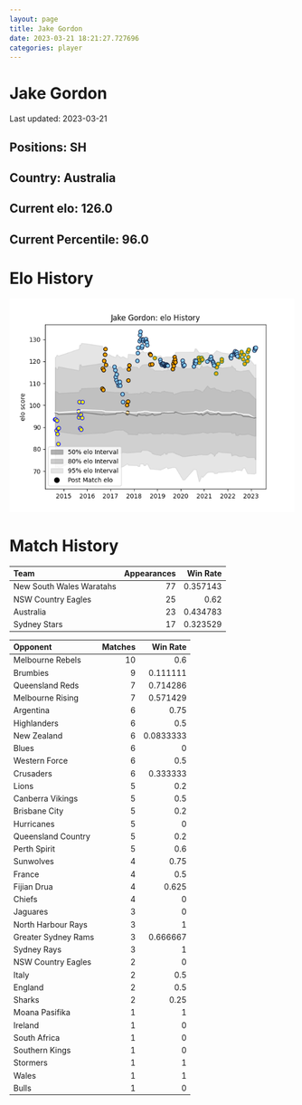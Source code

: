 ```yaml
---  
layout: page  
title: Jake Gordon  
date: 2023-03-21 18:21:27.727696  
categories: player  
---
```

# Jake Gordon


Last updated: 2023-03-21
## Positions: SH

## Country: Australia

## Current elo: 126.0

## Current Percentile: 96.0

# Elo History


![elo history](history_JakeGordon.png)
# Match History


| Team                     |   Appearances |   Win Rate |
|:-------------------------|--------------:|-----------:|
| New South Wales Waratahs |            77 |   0.357143 |
| NSW Country Eagles       |            25 |   0.62     |
| Australia                |            23 |   0.434783 |
| Sydney Stars             |            17 |   0.323529 |

| Opponent            |   Matches |   Win Rate |
|:--------------------|----------:|-----------:|
| Melbourne Rebels    |        10 |  0.6       |
| Brumbies            |         9 |  0.111111  |
| Queensland Reds     |         7 |  0.714286  |
| Melbourne Rising    |         7 |  0.571429  |
| Argentina           |         6 |  0.75      |
| Highlanders         |         6 |  0.5       |
| New Zealand         |         6 |  0.0833333 |
| Blues               |         6 |  0         |
| Western Force       |         6 |  0.5       |
| Crusaders           |         6 |  0.333333  |
| Lions               |         5 |  0.2       |
| Canberra Vikings    |         5 |  0.5       |
| Brisbane City       |         5 |  0.2       |
| Hurricanes          |         5 |  0         |
| Queensland Country  |         5 |  0.2       |
| Perth Spirit        |         5 |  0.6       |
| Sunwolves           |         4 |  0.75      |
| France              |         4 |  0.5       |
| Fijian Drua         |         4 |  0.625     |
| Chiefs              |         4 |  0         |
| Jaguares            |         3 |  0         |
| North Harbour Rays  |         3 |  1         |
| Greater Sydney Rams |         3 |  0.666667  |
| Sydney Rays         |         3 |  1         |
| NSW Country Eagles  |         2 |  0         |
| Italy               |         2 |  0.5       |
| England             |         2 |  0.5       |
| Sharks              |         2 |  0.25      |
| Moana Pasifika      |         1 |  1         |
| Ireland             |         1 |  0         |
| South Africa        |         1 |  0         |
| Southern Kings      |         1 |  0         |
| Stormers            |         1 |  1         |
| Wales               |         1 |  1         |
| Bulls               |         1 |  0         |